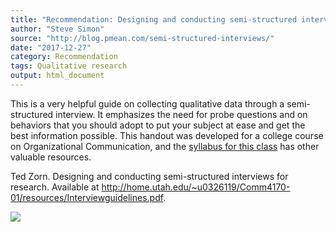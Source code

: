 ```yaml
---
title: "Recommendation: Designing and conducting semi-structured interviews for research"
author: "Steve Simon"
source: "http://blog.pmean.com/semi-structured-interviews/"
date: "2017-12-27"
category: Recommendation
tags: Qualitative research
output: html_document
---
```


This is a very helpful guide on collecting qualitative data through a
semi-structured interview. It emphasizes the need for probe questions
and on behaviors that you should adopt to put your subject at ease and
get the best information possible. This handout was developed for a
college course on Organizational Communication, and the [syllabus for
this class](http://home.utah.edu/~u0326119/Comm4170-01/) has other
valuable resources.

<!---More--->

Ted Zorn. Designing and conducting semi-structured interviews for
research. Available at
<http://home.utah.edu/~u0326119/Comm4170-01/resources/Interviewguidelines.pdf>.

![](../../../web/images/17/semi-structured-interviews01.png)




